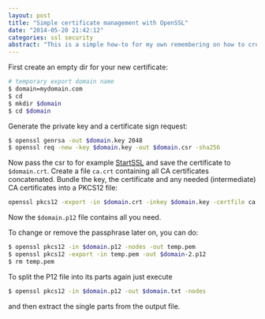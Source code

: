 ```yaml
---
layout: post
title: "Simple certificate management with OpenSSL"
date: "2014-05-20 21:42:12"
categories: ssl security
abstract: "This is a simple how-to for my own remembering on how to create and package a fresh SSL certificate."
---
```


First create an empty dir for your new certificate:

``` bash
# temporary export domain name
$ domain=mydomain.com
$ cd
$ mkdir $domain
$ cd $domain
```

Generate the private key and a certificate sign request:

``` bash
$ openssl genrsa -out $domain.key 2048
$ openssl req -new -key $domain.key -out $domain.csr -sha256
```

Now pass the csr to for example [StartSSL](https://www.startssl.com/) and save the certificate to `$domain.crt`. Create a file `ca.crt` containing all CA certificates concatenated. Bundle the key, the certificate and any needed (intermediate) CA certificates into a PKCS12 file:

``` bash
openssl pkcs12 -export -in $domain.crt -inkey $domain.key -certfile ca.pem -name "$domain" -out $domain.p12
```

Now the `$domain.p12` file contains all you need.

To change or remove the passphrase later on, you can do:

``` bash
$ openssl pkcs12 -in $domain.p12 -nodes -out temp.pem
$ openssl pkcs12 -export -in temp.pem -out $domain-2.p12
$ rm temp.pem
```

To split the P12 file into its parts again just execute

``` bash
$ openssl pkcs12 -in $domain.p12 -out $domain.txt -nodes
```

and then extract the single parts from the output file.

